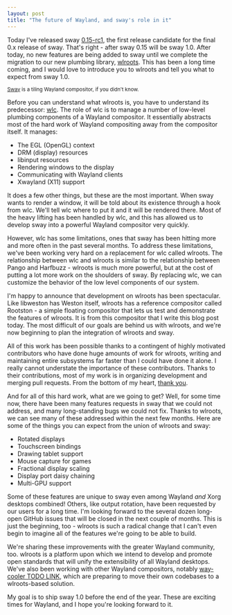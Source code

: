 ```yaml
---
layout: post
title: "The future of Wayland, and sway's role in it"
---
```


Today I've released sway
[0.15-rc1](https://github.com/swaywm/sway/releases/tags/0.15-rc1), the first
release candidate for the final 0.x release of sway. That's right - after sway
0.15 will be sway 1.0. After today, no new features are being added to sway
until we complete the migration to our new plumbing library,
[wlroots](https://github.com/swaywm/wlroots). This has been a long time
coming, and I would love to introduce you to wlroots and tell you what to expect
from sway 1.0.

<small class="text-muted"><a href="https://github.com/swaywm/sway">Sway</a> is
a tiling Wayland compositor, if you didn't know.</small>

Before you can understand what wlroots is, you have to understand its
predecessor: [wlc](https://github.com/Cloudef/wlc). The role of wlc is to manage
a number of low-level plumbing components of a Wayland compositor. It
essentially abstracts most of the hard work of Wayland compositing away from the
compositor itself. It manages:

- The EGL (OpenGL) context
- DRM (display) resources
- libinput resources
- Rendering windows to the display
- Communicating with Wayland clients
- Xwayland (X11) support

It does a few other things, but these are the most important. When sway wants to
render a window, it will be told about its existence through a hook from wlc.
We'll tell wlc where to put it and it will be rendered there. Most of the heavy
lifting has been handled by wlc, and this has allowed us to develop sway into a
powerful Wayland compositor very quickly.

However, wlc has some limitations, ones that sway has been hitting more and more
often in the past several months. To address these limitations, we've been
working very hard on a replacement for wlc called wlroots. The relationship
between wlc and wlroots is similar to the relationship between Pango and
Harfbuzz - wlroots is much more powerful, but at the cost of putting a lot more
work on the shoulders of sway. By replacing wlc, we can customize the behavior
of the low level components of our system.

I'm happy to announce that development on wlroots has been spectacular. Like
libweston has Weston itself, wlroots has a reference compositor called Rootston -
a simple floating compositor that lets us test and demonstrate the features of
wlroots. It is from this compositor that I write this blog post today. The most
difficult of our goals are behind us with wlroots, and we're now beginning to
plan the integration of wlroots and sway.

All of this work has been possible thanks to a contingent of highly motivated
contributors who have done huge amounts of work for wlroots, writing and
maintaining entire subsystems far faster than I could have done it alone. I
really cannot understate the importance of these contributors. Thanks to their
contributions, most of my work is in organizing development and merging pull
requests. From the bottom of my heart, [thank
you](https://github.com/swaywm/wlroots/graphs/contributors).

And for all of this hard work, what are we going to get? Well, for some time
now, there have been many features requests in sway that we could not address,
and many long-standing bugs we could not fix. Thanks to wlroots, we can see many
of these addressed within the next few months. Here are some of the things you
can expect from the union of wlroots and sway:

- Rotated displays
- Touchscreen bindings
- Drawing tablet support
- Mouse capture for games
- Fractional display scaling
- Display port daisy chaining
- Multi-GPU support

Some of these features are unique to sway even among Wayland *and* Xorg
desktops combined! Others, like output rotation, have been requested by our
users for a long time. I'm looking forward to the several dozen long-open GitHub
issues that will be closed in the next couple of months. This is just the
beginning, too - wlroots is such a radical change that I can't even begin to
imagine all of the features we're going to be able to build.

We're sharing these improvements with the greater Wayland community, too.
wlroots is a platform upon which we intend to develop and promote open standards
that will unify the extensibility of all Wayland desktops. We've also been
working with other Wayland compositors, notably [way-cooler TODO
LINK](https://github.com/way-cooler/way-cooler), which are preparing to move
their own codebases to a wlroots-based solution.

My goal is to ship sway 1.0 before the end of the year. These are exciting times
for Wayland, and I hope you're looking forward to it.
